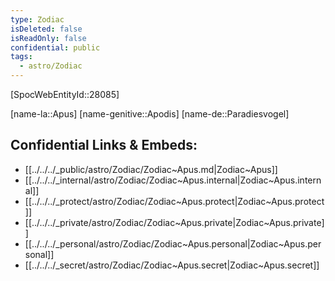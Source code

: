 ```yaml
---
type: Zodiac
isDeleted: false
isReadOnly: false
confidential: public
tags:
  - astro/Zodiac
---
```

[SpocWebEntityId::28085]



[name-la::Apus]
[name-genitive::Apodis]
[name-de::Paradiesvogel]


## Confidential Links & Embeds: 
- [[../../../_public/astro/Zodiac/Zodiac~Apus.md|Zodiac~Apus]] 
- [[../../../_internal/astro/Zodiac/Zodiac~Apus.internal|Zodiac~Apus.internal]] 
- [[../../../_protect/astro/Zodiac/Zodiac~Apus.protect|Zodiac~Apus.protect]] 
- [[../../../_private/astro/Zodiac/Zodiac~Apus.private|Zodiac~Apus.private]] 
- [[../../../_personal/astro/Zodiac/Zodiac~Apus.personal|Zodiac~Apus.personal]] 
- [[../../../_secret/astro/Zodiac/Zodiac~Apus.secret|Zodiac~Apus.secret]] 
